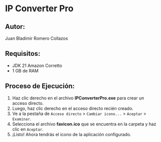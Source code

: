 # IP Converter Pro

## Autor:

Juan Bladimir Romero Collazos

## Requisitos:

- JDK 21 Amazon Corretto
- 1 GB de RAM

## Proceso de Ejecución:

1. Haz clic derecho en el archivo **IPConverterPro.exe** para crear un acceso directo.
2. Luego, haz clic derecho en el acceso directo recién creado.
3. Ve a la pestaña de `Acceso directo` > `Cambiar icono...` > `Aceptar` > `Examinar`.
4. Selecciona el archivo **favicon.ico** que se encuentra en la carpeta y haz clic en `Aceptar`.
5. ¡Listo! Ahora tendrás el icono de la aplicación configurado.
